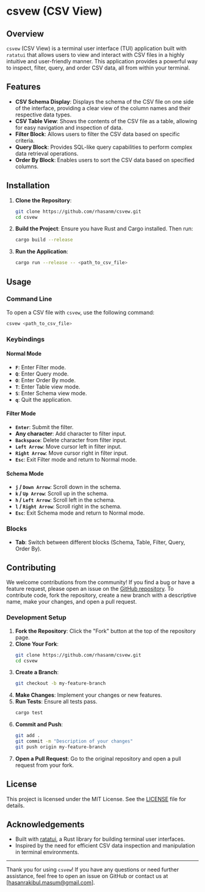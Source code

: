 # csvew (CSV View)

## Overview

`csvew` (CSV View) is a terminal user interface (TUI) application built with `ratatui` that allows users to view and interact with CSV files in a highly intuitive and user-friendly manner. This application provides a powerful way to inspect, filter, query, and order CSV data, all from within your terminal.

## Features

- **CSV Schema Display**: Displays the schema of the CSV file on one side of the interface, providing a clear view of the column names and their respective data types.
- **CSV Table View**: Shows the contents of the CSV file as a table, allowing for easy navigation and inspection of data.
- **Filter Block**: Allows users to filter the CSV data based on specific criteria.
- **Query Block**: Provides SQL-like query capabilities to perform complex data retrieval operations.
- **Order By Block**: Enables users to sort the CSV data based on specified columns.

## Installation

1. **Clone the Repository**:
    ```bash
    git clone https://github.com/rhasanm/csvew.git
    cd csvew
    ```

2. **Build the Project**:
    Ensure you have Rust and Cargo installed. Then run:
    ```bash
    cargo build --release
    ```

3. **Run the Application**:
    ```bash
    cargo run --release -- <path_to_csv_file>
    ```

## Usage

### Command Line

To open a CSV file with `csvew`, use the following command:
```bash
csvew <path_to_csv_file>
```

### Keybindings

#### Normal Mode
- **`F`**: Enter Filter mode.
- **`Q`**: Enter Query mode.
- **`O`**: Enter Order By mode.
- **`T`**: Enter Table view mode.
- **`S`**: Enter Schema view mode.
- **`q`**: Quit the application.

#### Filter Mode
- **`Enter`**: Submit the filter.
- **Any character**: Add character to filter input.
- **`Backspace`**: Delete character from filter input.
- **`Left Arrow`**: Move cursor left in filter input.
- **`Right Arrow`**: Move cursor right in filter input.
- **`Esc`**: Exit Filter mode and return to Normal mode.

#### Schema Mode
- **`j` / `Down Arrow`**: Scroll down in the schema.
- **`k` / `Up Arrow`**: Scroll up in the schema.
- **`h` / `Left Arrow`**: Scroll left in the schema.
- **`l` / `Right Arrow`**: Scroll right in the schema.
- **`Esc`**: Exit Schema mode and return to Normal mode.

### Blocks
- **Tab**: Switch between different blocks (Schema, Table, Filter, Query, Order By).

## Contributing

We welcome contributions from the community! If you find a bug or have a feature request, please open an issue on the [GitHub repository](https://github.com/rhasanm/csvew). To contribute code, fork the repository, create a new branch with a descriptive name, make your changes, and open a pull request.

### Development Setup

1. **Fork the Repository**: Click the "Fork" button at the top of the repository page.
2. **Clone Your Fork**: 
    ```bash
    git clone https://github.com/rhasanm/csvew.git
    cd csvew
    ```
3. **Create a Branch**:
    ```bash
    git checkout -b my-feature-branch
    ```
4. **Make Changes**: Implement your changes or new features.
5. **Run Tests**: Ensure all tests pass.
    ```bash
    cargo test
    ```
6. **Commit and Push**:
    ```bash
    git add .
    git commit -m "Description of your changes"
    git push origin my-feature-branch
    ```
7. **Open a Pull Request**: Go to the original repository and open a pull request from your fork.

## License

This project is licensed under the MIT License. See the [LICENSE](LICENSE) file for details.

## Acknowledgements

- Built with [ratatui](https://github.com/tui-rs-revival/ratatui), a Rust library for building terminal user interfaces.
- Inspired by the need for efficient CSV data inspection and manipulation in terminal environments.

---

Thank you for using `csvew`! If you have any questions or need further assistance, feel free to open an issue on GitHub or contact us at [hasanrakibul.masum@gmail.com].
